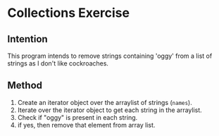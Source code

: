# Collections Exercise

## Intention

This program intends to remove strings containing 'oggy' from a list of strings as I don't like cockroaches.

## Method

1. Create an iterator object over the arraylist of strings (`names`).
2. Iterate over the iterator object to get each string in the arraylist.
3. Check if "oggy" is present in each string.
4. if yes, then remove that element from array list.
